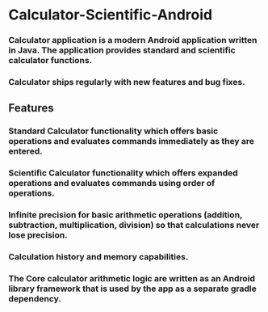 # Calculator-Scientific-Android

### Calculator application is a modern Android application written in Java. The application provides standard and scientific calculator functions.

### Calculator ships regularly with new features and bug fixes.

## Features

### Standard Calculator functionality which offers basic operations and evaluates commands immediately as they are entered.
### Scientific Calculator functionality which offers expanded operations and evaluates commands using order of operations.
### Infinite precision for basic arithmetic operations (addition, subtraction, multiplication, division) so that calculations never lose precision.
### Calculation history and memory capabilities.
### The Core calculator arithmetic logic are written as an Android library framework that is used by the app as a separate gradle dependency.
